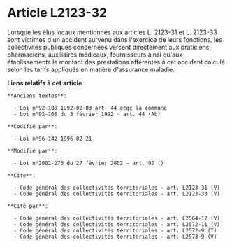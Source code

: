 # Article L2123-32

Lorsque les élus locaux mentionnés aux articles L. 2123-31 et L. 2123-33 sont victimes d'un accident survenu dans l'exercice
de leurs fonctions, les collectivités publiques concernées versent directement aux praticiens, pharmaciens, auxiliaires
médicaux, fournisseurs ainsi qu'aux établissements le montant des prestations afférentes à cet accident calculé selon les
tarifs appliqués en matière d'assurance maladie.

**Liens relatifs à cet article**

	**Anciens textes**:

	  - Loi n°92-108 1992-02-03 art. 44 ecqc la commune
	  - Loi n°92-108 du 3 février 1992 - art. 44 (Ab)

	**Codifié par**:

	  - Loi n°96-142 1996-02-21

	**Modifié par**:

	  - Loi n°2002-276 du 27 février 2002 - art. 92 ()

	**Cite**:

	  - Code général des collectivités territoriales - art. L2123-31 (V)
	  - Code général des collectivités territoriales - art. L2123-33 (V)

	**Cité par**:

	  - Code général des collectivités territoriales - art. L2564-12 (V)
	  - Code général des collectivités territoriales - art. L2572-11 (V)
	  - Code général des collectivités territoriales - art. L2572-9 (T)
	  - Code général des collectivités territoriales - art. L2573-9 (V)
